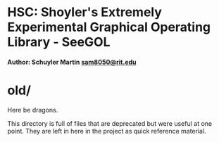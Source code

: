 # HSC: Shoyler's Extremely Experimental Graphical Operating Library - SeeGOL
#### Author:  Schuyler Martin <sam8050@rit.edu>

# old/
Here be dragons.

This directory is full of files that are deprecated but were useful at one
point. They are left in here in the project as quick reference material.
